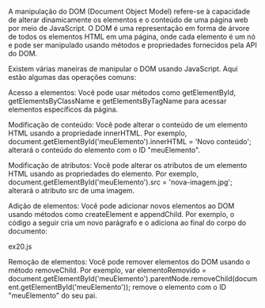 A manipulação do DOM (Document Object Model) refere-se à capacidade de alterar dinamicamente os elementos e o conteúdo de uma página web por meio de JavaScript. O DOM é uma representação em forma de árvore de todos os elementos HTML em uma página, onde cada elemento é um nó e pode ser manipulado usando métodos e propriedades fornecidos pela API do DOM.

Existem várias maneiras de manipular o DOM usando JavaScript. Aqui estão algumas das operações comuns:

Acesso a elementos: Você pode usar métodos como getElementById, getElementsByClassName e getElementsByTagName para acessar elementos específicos da página.

Modificação de conteúdo: Você pode alterar o conteúdo de um elemento HTML usando a propriedade innerHTML. Por exemplo, document.getElementById('meuElemento').innerHTML = 'Novo conteúdo'; alterará o conteúdo do elemento com o ID "meuElemento".

Modificação de atributos: Você pode alterar os atributos de um elemento HTML usando as propriedades do elemento. Por exemplo, document.getElementById('meuElemento').src = 'nova-imagem.jpg'; alterará o atributo src de uma imagem.

Adição de elementos: Você pode adicionar novos elementos ao DOM usando métodos como createElement e appendChild. Por exemplo, o código a seguir cria um novo parágrafo e o adiciona ao final do corpo do documento:

ex20.js

Remoção de elementos: Você pode remover elementos do DOM usando o método removeChild. Por exemplo, var elementoRemovido = document.getElementById('meuElemento').parentNode.removeChild(document.getElementById('meuElemento')); remove o elemento com o ID "meuElemento" do seu pai.